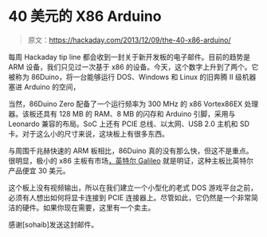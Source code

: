 # 40 美元的 X86 Arduino

> 原文：<https://hackaday.com/2013/12/09/the-40-x86-arduino/>

每周 Hackaday tip line 都会收到一封关于新开发板的电子邮件。目前的趋势是 ARM 设备，我们只见过一次基于 x86 的设备。今天，这个数字上升到了两个。它被称为 86Duino，将一台能够运行 DOS、Windows 和 Linux 的旧奔腾 II 级机器塞进 Arduino 的空间，

当然，86Duino Zero 配备了一个运行频率为 300 MHz 的 x86 Vortex86EX 处理器。该板还具有 128 MB 的 RAM、8 MB 的闪存和 Arduino 引脚，采用与 Leonardo 兼容的布局。SoC 上还有 PCIE 总线、以太网、USB 2.0 主机和 SD 卡。对于这么小的尺寸来说，这块板上有很多东西。

与周围千兆赫快速的 ARM 板相比，86Duino 真的没有那么快，但这不是重点。很明显，极小的 x86 主板有市场[，英特尔 Galileo](http://hackaday.com/2013/10/03/the-intel-powered-arduino/) 就是明证，这种主板比英特尔产品便宜 30 美元。

这个板上没有视频输出，所以在我们建立一个小型化的老式 DOS 游戏平台之前，必须有人想出如何将显卡连接到 PCIE 连接器上。尽管如此，它仍然是一个非常简洁的硬件。如果你现在需要，这里有一个卖主。

感谢[sohaib]发送这封邮件。